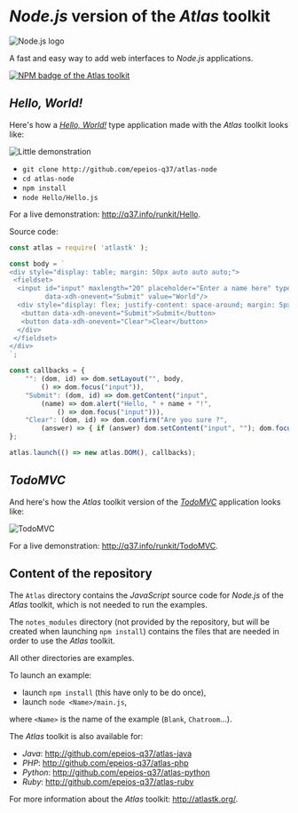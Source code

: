 # *Node.js* version of the *Atlas* toolkit

![Node.js logo](https://q37.info/download/assets/Node.png "Node.js")

A fast and easy way to add web interfaces to *Node.js* applications.

[![NPM badge of the Atlas toolkit](http://nodei.co/npm/atlastk.png)](http://npmjs.com/atlastk/ "NPM package of the Atlas toolkit")

## *Hello, World!*

Here's how a [*Hello, World!*](https://en.wikipedia.org/wiki/%22Hello,_World!%22_program) type application made with the *Atlas* toolkit looks like:

![Little demonstration](http://q37.info/download/assets/Hello.gif "A basic example")

- `git clone http://github.com/epeios-q37/atlas-node`
- `cd atlas-node`
- `npm install`
- `node Hello/Hello.js`

For a live demonstration: <http://q37.info/runkit/Hello>.

Source code:

```javascript
const atlas = require( 'atlastk' );

const body = `
<div style="display: table; margin: 50px auto auto auto;">
 <fieldset>
  <input id="input" maxlength="20" placeholder="Enter a name here" type="text"
         data-xdh-onevent="Submit" value="World"/>
  <div style="display: flex; justify-content: space-around; margin: 5px auto auto auto;">
   <button data-xdh-onevent="Submit">Submit</button>
   <button data-xdh-onevent="Clear">Clear</button>
  </div>
 </fieldset>
</div>
`;

const callbacks = {
    "": (dom, id) => dom.setLayout("", body,
        () => dom.focus("input")),
    "Submit": (dom, id) => dom.getContent("input",
        (name) => dom.alert("Hello, " + name + "!",
            () => dom.focus("input"))),
    "Clear": (dom, id) => dom.confirm("Are you sure ?",
        (answer) => { if (answer) dom.setContent("input", ""); dom.focus("input"); })
};

atlas.launch(() => new atlas.DOM(), callbacks);
```

## *TodoMVC*

And here's how the *Atlas* toolkit version of the [*TodoMVC*](http://todomvc.com/) application looks like:

![TodoMVC](http://q37.info/download/TodoMVC.gif "The TodoMVC application made with the Atlas toolkit")

For a live demonstration: <http://q37.info/runkit/TodoMVC>.

## Content of the repository

The `Atlas` directory contains the *JavaScript* source code for *Node.js* of the *Atlas* toolkit, which is not needed to run the examples.

The `notes_modules` directory (not provided by the repository, but will be created when launching `npm install`) contains the files that are needed in order to use the *Atlas* toolkit.

All other directories are examples.

To launch an example:

- launch `npm install` (this have only to be do once),
- launch `node <Name>/main.js`,

where `<Name>` is the name of the example (`Blank`, `Chatroom`…).

The *Atlas* toolkit is also available for:

- *Java*: <http://github.com/epeios-q37/atlas-java>
- *PHP*: <http://github.com/epeios-q37/atlas-php>
- *Python*: <http://github.com/epeios-q37/atlas-python>
- *Ruby*: <http://github.com/epeios-q37/atlas-ruby>

For more information about the *Atlas* toolkit: <http://atlastk.org/>.